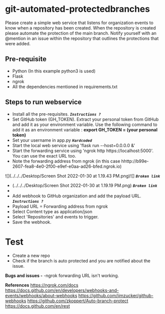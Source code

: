 # git-automated-protectedbranches
Please create a simple web service that listens for organization events to know when a repository has been created. When the repository is created please automate the protection of the main branch. Notify yourself with an @mention in an issue within the repository that outlines the protections that were added.

## Pre-requisite
- Python (In this example python3 is used)
- Flask
- ngrok
- All the dependencies mentioned in requirements.txt

## Steps to run webservice
- Install all the pre-requisites. ***`Instructions ?`***
- Set GitHub token (GH_TOKEN). Extract your personal token from GitHub and add it as your environment variable. Use the following command to add it as an environment variable :
**export GH_TOKEN = (your personal token)**
- Set your username in app.py ***`Hardcoded`***
- Start the local web service using 'flask run --host=0.0.0.0 &'
- Start the forwarding service using 'ngrok http https://localhost:5000'. You can use the exact URL too.
- Note the forwarding address from ngrok (in this case hhttp://b99e-2607-fea8-4e0-2f00-e9ef-e0aa-ad26-bfed.ngrok.io)

![](../../../Desktop/Screen Shot 2022-01-30 at 1.19.43 PM.png)![] ***`Broken link`***
- (../../../Desktop/Screen Shot 2022-01-30 at 1.19.19 PM.png) ***`Broken link`***
- 
- Add webhook to GitHub organization and add the payload URL. ***`Instructions ?`***
- Payload URL = Forwarding address from ngrok
- Select Content type as application/json
- Select 'Repositories' and events to trigger.
- Save the webhook.

# Test
- Create a new repo
- Check if the branch is auto protected and you are notified about the issue.

**Bugs and issues -**
-ngrok forwarding URL isn't working.

**References**
https://ngrok.com/docs
https://docs.github.com/en/developers/webhooks-and-events/webhooks/about-webhooks
https://github.com/jimzucker/github-webhooks
https://github.com/zkoppert/Auto-branch-protect
https://docs.github.com/en/rest

